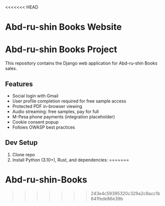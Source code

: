 <<<<<<< HEAD
# Abd-ru-shin Books Website

# Abd-ru-shin Books Project

This repository contains the Django web application for Abd-ru-shin Books sales.

## Features
- Social login with Gmail
- User profile completion required for free sample access
- Protected PDF in-browser viewing
- Audio streaming: free samples, pay for full
- M-Pesa phone payments (integration placeholder)
- Cookie consent popup
- Follows OWASP best practices

## Dev Setup

1. Clone repo
2. Install Python (3.10+), Rust, and dependencies:
=======
# Abd-ru-shin-Books
>>>>>>> 243e4c59395320c329a2c8acc1b641fede86e39b
